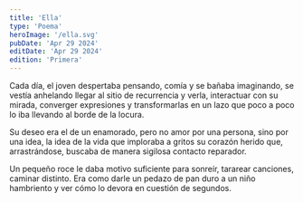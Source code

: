 ```yaml
---
title: 'Ella'
type: 'Poema'
heroImage: '/ella.svg'
pubDate: 'Apr 29 2024'
editDate: 'Apr 29 2024'
edition: 'Primera'
---
```


Cada día, el joven despertaba pensando, comía y se bañaba imaginando, se vestía anhelando llegar al sitio de recurrencia y verla, interactuar con su mirada, converger expresiones y transformarlas en un lazo que poco a poco lo iba llevando al borde de la locura.

Su deseo era el de un enamorado, pero no amor por una persona, sino por una idea, la idea de la vida que imploraba a gritos su corazón herido que, arrastrándose, buscaba de manera sigilosa contacto reparador.

Un pequeño roce le daba motivo suficiente para sonreír, tararear canciones, caminar distinto. Era como darle un pedazo de pan duro a un niño hambriento y ver cómo lo devora en cuestión de segundos.
